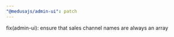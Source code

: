 ```yaml
---
"@medusajs/admin-ui": patch
---
```


fix(admin-ui): ensure that sales channel names are always an array

